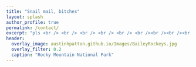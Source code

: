 ```yaml
---
title: "Snail mail, bitches"
layout: splash
author_profile: true
permalink: /contact/
excerpt: "pls <br /> <br /> <br /> <br /> <br /> <br /><br /><br /><br />"
header:
  overlay_image: austinhpatton.github.io/Images/BaileyRockeys.jpg
  overlay_filter: 0.2
  caption: "Rocky Mountain National Park"
---
```

